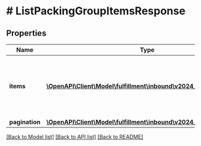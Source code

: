 # # ListPackingGroupItemsResponse

## Properties

Name | Type | Description | Notes
------------ | ------------- | ------------- | -------------
**items** | [**\OpenAPI\Client\Model\fulfillment\inbound\v2024_03_20\Item[]**](Item.md) | Provides the information about the list of items in the packing group. |
**pagination** | [**\OpenAPI\Client\Model\fulfillment\inbound\v2024_03_20\Pagination**](Pagination.md) |  | [optional]

[[Back to Model list]](../../README.md#models) [[Back to API list]](../../README.md#endpoints) [[Back to README]](../../README.md)
